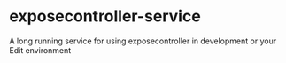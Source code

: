 # exposecontroller-service
A long running service for using exposecontroller in development or your Edit environment

